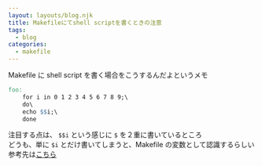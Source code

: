 ```yaml
---
layout: layouts/blog.njk
title: Makefileにてshell scriptを書くときの注意
tags:
  - blog
categories:
  - makefile
---
```

Makefile に shell script を書く場合をこうするんだよというメモ  
```makefile
foo:
	for i in 0 1 2 3 4 5 6 7 8 9;\
	do\
	echo $$i;\
	done
```
注目する点は、 `$$i` という感じに `$` を２重に書いているところ  
どうも、単に `$i` とだけ書いてしまうと、Makefile の変数として認識するらしい  
参考先は[こちら](https://beiznotes.org/multiple-lines-in-makefile/)

